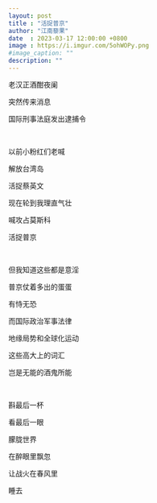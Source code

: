 ```yaml
---
layout: post
title : "活捉普京"
author: "江南藜果"
date  : 2023-03-17 12:00:00 +0800
image : https://i.imgur.com/5ohWOPy.png
#image_caption: ""
description: ""
---
```


老汉正酒酣夜阑

突然传来消息

国际刑事法庭发出逮捕令

<!--more-->
⠀

以前小粉红们老喊

解放台湾岛

活捉蔡英文

现在轮到我理直气壮

喊攻占莫斯科

活捉普京

⠀

但我知道这些都是意淫

普京仗着多出的蛋蛋

有恃无恐

而国际政治军事法律

地缘局势和全球化运动

这些高大上的词汇

岂是无能的酒鬼所能

⠀

斟最后一杯

看最后一眼

朦胧世界

在醉眼里飘忽

让战火在春风里

睡去

<!--END-->